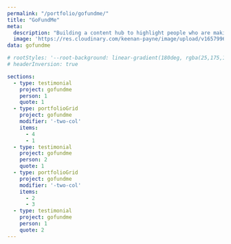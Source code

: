 ```yaml
---
permalink: "/portfolio/gofundme/"
title: "GoFundMe"
meta: 
  description: "Building a content hub to highlight people who are making a difference."
  image: 'https://res.cloudinary.com/keenan-payne/image/upload/v1657996840/portfolio/gofundme/og_sqqaf6.png'
data: gofundme

# rootStyles: '--root-background: linear-gradient(180deg, rgba(25,175,110,1) 0%, rgba(150,215,180,0.5575980392156863) 30vh, rgba(239,239,239,1) 60vh, rgba(199,196,215,1) 85%);'
# headerInversion: true

sections: 
  - type: testimonial
    project: gofundme
    person: 1
    quote: 1
  - type: portfolioGrid
    project: gofundme
    modifier: '-two-col'
    items: 
      - 4
      - 1
  - type: testimonial
    project: gofundme
    person: 2
    quote: 1
  - type: portfolioGrid
    project: gofundme
    modifier: '-two-col'
    items: 
      - 2
      - 3
  - type: testimonial
    project: gofundme
    person: 1
    quote: 2
---
```

